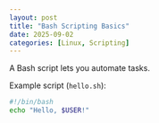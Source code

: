 ```yaml
---
layout: post
title: "Bash Scripting Basics"
date: 2025-09-02
categories: [Linux, Scripting]
---
```


A Bash script lets you automate tasks.

Example script (`hello.sh`):

```bash
#!/bin/bash
echo "Hello, $USER!"
